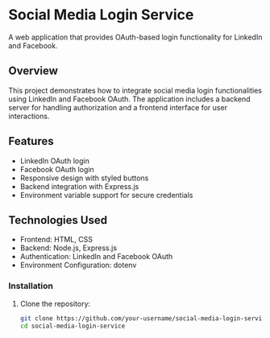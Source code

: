 # Social Media Login Service

A web application that provides OAuth-based login functionality for LinkedIn and Facebook.


## Overview
This project demonstrates how to integrate social media login functionalities using LinkedIn and Facebook OAuth. The application includes a backend server for handling authorization and a frontend interface for user interactions.

## Features
- LinkedIn OAuth login
- Facebook OAuth login
- Responsive design with styled buttons
- Backend integration with Express.js
- Environment variable support for secure credentials

## Technologies Used
- Frontend: HTML, CSS
- Backend: Node.js, Express.js
- Authentication: LinkedIn and Facebook OAuth
- Environment Configuration: dotenv

### Installation
1. Clone the repository:
   ```bash
   git clone https://github.com/your-username/social-media-login-service.git
   cd social-media-login-service
